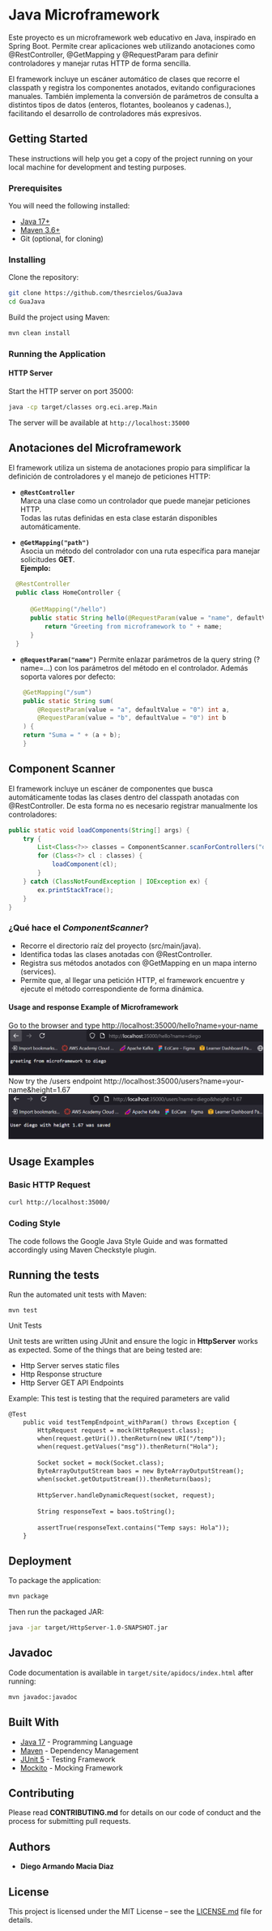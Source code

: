 # Java Microframework
Este proyecto es un microframework web educativo en Java, inspirado en Spring Boot.
Permite crear aplicaciones web utilizando anotaciones como @RestController, @GetMapping y @RequestParam para definir controladores y manejar rutas HTTP de forma sencilla.

El framework incluye un escáner automático de clases que recorre el classpath y registra los componentes anotados, evitando configuraciones manuales.
También implementa la conversión de parámetros de consulta a distintos tipos de datos (enteros, flotantes, booleanos y cadenas.), facilitando el desarrollo de controladores más expresivos.

## Getting Started
These instructions will help you get a copy of the project running on your local machine for development and testing purposes.

### Prerequisites
You will need the following installed:
- [Java 17+](https://jdk.java.net/)
- [Maven 3.6+](https://maven.apache.org/install.html)
- Git (optional, for cloning)

### Installing
Clone the repository:
```bash
git clone https://github.com/thesrcielos/GuaJava
cd GuaJava
```

Build the project using Maven:
```bash
mvn clean install
```

### Running the Application

#### HTTP Server
Start the HTTP server on port 35000:
```bash
java -cp target/classes org.eci.arep.Main
```

The server will be available at `http://localhost:35000`

## Anotaciones del Microframework

El framework utiliza un sistema de anotaciones propio para simplificar la definición de controladores y el manejo de peticiones HTTP:

- **`@RestController`**  
  Marca una clase como un controlador que puede manejar peticiones HTTP.  
  Todas las rutas definidas en esta clase estarán disponibles automáticamente.

- **`@GetMapping("path")`**  
  Asocia un método del controlador con una ruta específica para manejar solicitudes **GET**.  
  **Ejemplo:**

```java
  @RestController
  public class HomeController {
  
      @GetMapping("/hello")
      public static String hello(@RequestParam(value = "name", defaultValue = "world") String name) {
          return "Greeting from microframework to " + name;
      }
  }
```
- **`@RequestParam("name")`**
Permite enlazar parámetros de la query string (?name=...) con los parámetros del método en el controlador.
Además soporta valores por defecto:
```java
    @GetMapping("/sum")
    public static String sum(
        @RequestParam(value = "a", defaultValue = "0") int a,
        @RequestParam(value = "b", defaultValue = "0") int b
    ) {
    return "Suma = " + (a + b);
    }
```

## Component Scanner

El framework incluye un escáner de componentes que busca automáticamente todas las clases dentro del classpath anotadas con @RestController.
De esta forma no es necesario registrar manualmente los controladores:

```java
public static void loadComponents(String[] args) {
    try {
        List<Class<?>> classes = ComponentScanner.scanForControllers("org.eci.arep");
        for (Class<?> cl : classes) {
            loadComponent(cl);
        }
    } catch (ClassNotFoundException | IOException ex) {
        ex.printStackTrace();
    }
}
```

### ¿Qué hace el *ComponentScanner*?
* Recorre el directorio raíz del proyecto (src/main/java).
* Identifica todas las clases anotadas con @RestController.
* Registra sus métodos anotados con @GetMapping en un mapa interno (services).
* Permite que, al llegar una petición HTTP, el framework encuentre y ejecute el método correspondiente de forma dinámica.

#### Usage and response Example of Microframework

Go to the browser and type http://localhost:35000/hello?name=your-name
![](/assets/img1.png)
Now try the /users endpoint http://localhost:35000/users?name=your-name&height=1.67
![](/assets/img2.png)


## Usage Examples

### Basic HTTP Request
```bash
curl http://localhost:35000/
```

### Coding Style
The code follows the Google Java Style Guide and was formatted accordingly using Maven Checkstyle plugin.

## Running the tests

Run the automated unit tests with Maven:
```
mvn test
```
Unit Tests

Unit tests are written using JUnit and ensure the logic in **HttpServer** works as expected.
Some of the things that are being tested are:
* Http Server serves static files
* Http Response structure 
* Http Server GET API Endpoints

Example:
This test is testing that the required parameters are valid

```
@Test
    public void testTempEndpoint_withParam() throws Exception {
        HttpRequest request = mock(HttpRequest.class);
        when(request.getUri()).thenReturn(new URI("/temp"));
        when(request.getValues("msg")).thenReturn("Hola");

        Socket socket = mock(Socket.class);
        ByteArrayOutputStream baos = new ByteArrayOutputStream();
        when(socket.getOutputStream()).thenReturn(baos);
        
        HttpServer.handleDynamicRequest(socket, request);

        String responseText = baos.toString();
        
        assertTrue(responseText.contains("Temp says: Hola"));
    }
```

## Deployment
To package the application:
```bash
mvn package
```

Then run the packaged JAR:
```bash
java -jar target/HttpServer-1.0-SNAPSHOT.jar
```

## Javadoc
Code documentation is available in `target/site/apidocs/index.html` after running:
```bash
mvn javadoc:javadoc
```

## Built With
* [Java 17](https://www.oracle.com/java/technologies/javase/jdk11-archive-downloads.html) - Programming Language
* [Maven](https://maven.apache.org/) - Dependency Management
* [JUnit 5](https://junit.org/junit5/) - Testing Framework
* [Mockito](https://mockito.org/) - Mocking Framework

## Contributing
Please read **CONTRIBUTING.md** for details on our code of conduct and the process for submitting pull requests.

## Authors
* **Diego Armando Macia Diaz** 

## License
This project is licensed under the MIT License – see the [LICENSE.md](LICENSE.md) file for details.
